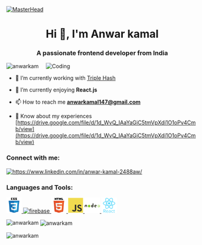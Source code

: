 [![MasterHead](https://cdn.acodez.in/wp-content/uploads/2018/05/Banner-image-4.png)](https://rishavchanda.io)
<h1 align="center">Hi 👋, I'm Anwar kamal</h1>
<h3 align="center">A passionate frontend developer from India</h3>
<img align="right" alt="Coding" width="400" src="https://cdn.dribbble.com/users/1162077/screenshots/3848914/programmer.gif">

<p align="left"> <img src="https://komarev.com/ghpvc/?username=anwarkam&label=Profile%20views&color=0e75b6&style=flat" alt="anwarkam" /> </p>

- 🔭 I’m currently working with [Triple Hash](https://triplehash.in/)

- 🌱 I’m currently enjoying **React.js**

- 📫 How to reach me **anwarkamal147@gmail.com**

- 📄 Know about my experiences [https://drive.google.com/file/d/1d_WvQ_IAaYaGiC5tmVpXdi1O1oPv4Cmb/view](https://drive.google.com/file/d/1d_WvQ_IAaYaGiC5tmVpXdi1O1oPv4Cmb/view)

<h3 align="left">Connect with me:</h3>
<p align="left">
<a href="https://linkedin.com/in/https://www.linkedin.com/in/anwar-kamal-2488aw/" target="blank"><img align="center" src="https://raw.githubusercontent.com/rahuldkjain/github-profile-readme-generator/master/src/images/icons/Social/linked-in-alt.svg" alt="https://www.linkedin.com/in/anwar-kamal-2488aw/" height="30" width="40" /></a>
</p>

<h3 align="left">Languages and Tools:</h3>
<p align="left"> <a href="https://www.w3schools.com/css/" target="_blank" rel="noreferrer"> <img src="https://raw.githubusercontent.com/devicons/devicon/master/icons/css3/css3-original-wordmark.svg" alt="css3" width="40" height="40"/> </a> <a href="https://firebase.google.com/" target="_blank" rel="noreferrer"> <img src="https://www.vectorlogo.zone/logos/firebase/firebase-icon.svg" alt="firebase" width="40" height="40"/> </a> <a href="https://www.w3.org/html/" target="_blank" rel="noreferrer"> <img src="https://raw.githubusercontent.com/devicons/devicon/master/icons/html5/html5-original-wordmark.svg" alt="html5" width="40" height="40"/> </a> <a href="https://developer.mozilla.org/en-US/docs/Web/JavaScript" target="_blank" rel="noreferrer"> <img src="https://raw.githubusercontent.com/devicons/devicon/master/icons/javascript/javascript-original.svg" alt="javascript" width="40" height="40"/> </a> <a href="https://nodejs.org" target="_blank" rel="noreferrer"> <img src="https://raw.githubusercontent.com/devicons/devicon/master/icons/nodejs/nodejs-original-wordmark.svg" alt="nodejs" width="40" height="40"/> </a> <a href="https://reactjs.org/" target="_blank" rel="noreferrer"> <img src="https://raw.githubusercontent.com/devicons/devicon/master/icons/react/react-original-wordmark.svg" alt="react" width="40" height="40"/> </a> </p>

<p><img align="left" src="https://github-readme-stats.vercel.app/api/top-langs?username=anwarkam&show_icons=true&locale=en&layout=compact" alt="anwarkam" /></p>

<p>&nbsp;<img align="center" src="https://github-readme-stats.vercel.app/api?username=anwarkam&show_icons=true&locale=en" alt="anwarkam" /></p>

<p><img align="center" src="https://github-readme-streak-stats.herokuapp.com/?user=anwarkam&" alt="anwarkam" /></p>
